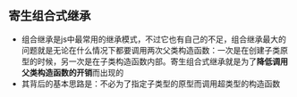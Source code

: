 ## 寄生组合式继承

- 组合继承是js中最常用的继承模式，不过它也有自己的不足，组合继承最大的问题就是无论在什么情况下都要调用两次父类构造函数：一次是在创建子类原型的时候，另一次是在子类构造函数内部。寄生组合式继承就是为了**降低调用父类构造函数的开销**而出现的
- 其背后的基本思路是：不必为了指定子类型的原型而调用超类型的构造函数